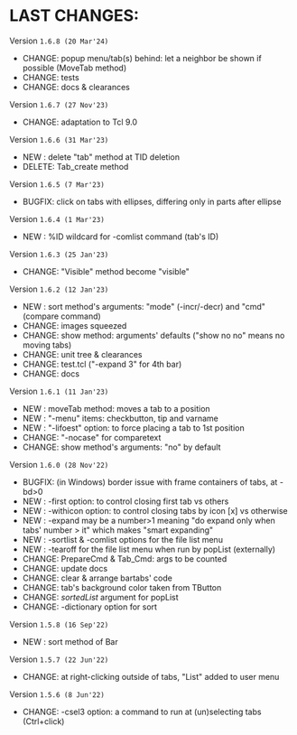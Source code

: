 # LAST CHANGES:


Version `1.6.8 (20 Mar'24)`

  - CHANGE: popup menu/tab(s) behind: let a neighbor be shown if possible (MoveTab method)
  - CHANGE: tests
  - CHANGE: docs & clearances


Version `1.6.7 (27 Nov'23)`

  - CHANGE: adaptation to Tcl 9.0


Version `1.6.6 (31 Mar'23)`

  - NEW   : delete "tab" method at TID deletion
  - DELETE: Tab_create method


Version `1.6.5 (7 Mar'23)`

  - BUGFIX: click on tabs with ellipses, differing only in parts after ellipse


Version `1.6.4 (1 Mar'23)`

  - NEW   : %ID wildcard for -comlist command (tab's ID)


Version `1.6.3 (25 Jan'23)`

  - CHANGE: "Visible" method become "visible"


Version `1.6.2 (12 Jan'23)`

  - NEW   : sort method's arguments: "mode" (-incr/-decr) and "cmd" (compare command)
  - CHANGE: images squeezed
  - CHANGE: show method: arguments' defaults ("show no no" means no moving tabs)
  - CHANGE: unit tree & clearances
  - CHANGE: test.tcl ("-expand 3" for 4th bar)
  - CHANGE: docs


Version `1.6.1 (11 Jan'23)`

  - NEW   : moveTab method: moves a tab to a position
  - NEW   : "-menu" items: checkbutton, tip and varname
  - NEW   : "-lifoest" option: to force placing a tab to 1st position
  - CHANGE: "-nocase" for comparetext
  - CHANGE: show method's arguments: "no" by default


Version `1.6.0 (28 Nov'22)`

  - BUGFIX: (in Windows) border issue with frame containers of tabs, at -bd>0
  - NEW   : -first option: to control closing first tab vs others
  - NEW   : -withicon option: to control closing tabs by icon [x] vs otherwise
  - NEW   : -expand may be a number>1 meaning "do expand only when tabs' number > it"
            which makes "smart expanding"
  - NEW   : -sortlist & -comlist options for the file list menu
  - NEW   : -tearoff for the file list menu when run by popList (externally)
  - CHANGE: PrepareCmd & Tab_Cmd: args to be counted
  - CHANGE: update docs
  - CHANGE: clear & arrange bartabs' code
  - CHANGE: tab's background color taken from TButton
  - CHANGE: *sortedList* argument for popList
  - CHANGE: -dictionary option for sort


Version `1.5.8 (16 Sep'22)`

  - NEW   : sort method of Bar


Version `1.5.7 (22 Jun'22)`

  - CHANGE: at right-clicking outside of tabs, "List" added to user menu


Version `1.5.6 (8 Jun'22)`

  - CHANGE: -csel3 option: a command to run at (un)selecting tabs (Ctrl+click)
